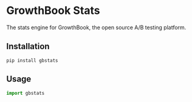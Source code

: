# GrowthBook Stats

The stats engine for GrowthBook, the open source A/B testing platform.

## Installation

```
pip install gbstats
```

## Usage

```python
import gbstats
```
